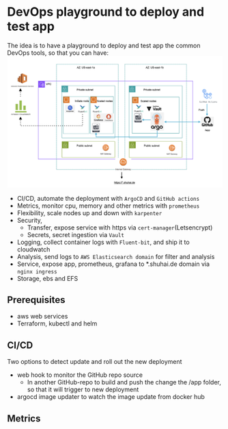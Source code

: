# DevOps playground to deploy and test app

The idea is to have a playground to deploy and test app the common DevOps tools, so that you can have:
![alt diagram](https://github.com/shuai190060/vault/blob/main/pic/brief.png)

- CI/CD, automate the deployment with `ArgoCD` and `GitHub actions`
- Metrics, monitor cpu, memory and other metrics with `prometheus`
- Flexibility, scale nodes up and down with `karpenter`
- Security,
    - Transfer, expose service with https via `cert-manager`(Letsencrypt)
    - Secrets, secret ingestion via `Vault`
- Logging, collect container logs with `Fluent-bit`, and ship it to cloudwatch
- Analysis, send logs to `AWS Elasticsearch domain` for filter and analysis
- Service, expose app, prometheus, grafana to *.shuhai.de domain via `nginx ingress`
- Storage, ebs and EFS


## Prerequisites

- aws web services
- Terraform, kubectl and helm

## CI/CD

Two options to detect update and roll out the new deployment

- web hook to monitor the GitHub repo source
    - In another GitHub-repo to build and push the change the /app folder, so that it will trigger to new deployment
- argocd image updater to watch the image update from docker hub

## Metrics